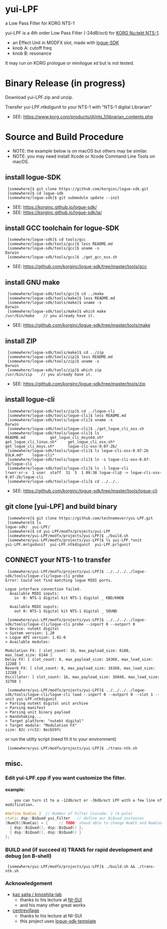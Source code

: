 # yui-LPF
a Low Pass Filter for KORG NTS-1

yui-LPF is a 4th order Low Pass Filter (-24dB/oct) for [KORG Nu:tekt NTS-1](https://www.korg.com/products/dj/nts_1).
  - an Effect Unit in MODFX slot, made with [logue-SDK](https://github.com/korginc/logue-sdk)
  - knob A: cutoff freq
  - knob B: resonance

It may run on KORG prologue or minilogue xd but is not tested.


# Binary Release (in progress)

Download yui-LPF.zip and unzip.

Transfer yui-LPF.ntkdigunit to your NTS-1 with "NTS-1 digital Librarian"
  + SEE: https://www.korg.com/products/dj/nts_1/librarian_contents.php


# Source and Build Procedure
  + NOTE: the example below is on macOS but others may be similar.
  + NOTE: you may need install Xcode or Xcode Command Line Tools on macOS.

## install logue-SDK
```bash:install logue-SDK
 [somewhere]$ git clone https://github.com/korginc/logue-sdk.git
 [somewhere]$ cd logue-sdk
 [somewhere/logue-sdk]$ git submodule update --init
```
  + SEE: https://korginc.github.io/logue-sdk/
  + SEE: https://korginc.github.io/logue-sdk/ja/

## install GCC toolchain for logue-SDK
```bash:install GCC toolchain for logue-SDK
 [somewhere/logue-sdk]$ cd tools/gcc
 [somewhere/logue-sdk/tools/gcc]$ less README.md
 [somewhere/logue-sdk/tools/gcc]$ uname -s
Darwin
 [somewhere/logue-sdk/tools/gcc]$ ./get_gcc_osx.sh
```
  + SEE: https://github.com/korginc/logue-sdk/tree/master/tools/gcc

## install GNU make
```bash:install GNU make
 [somewhere/logue-sdk/tools/gcc]$ cd ../make
 [somewhere/logue-sdk/tools/make]$ less README.md
 [somewhere/logue-sdk/tools/make]$ uname -s
Darwin
 [somewhere/logue-sdk/tools/make]$ which make
/usr/bin/make    // you already have it.
```
  + SEE: https://github.com/korginc/logue-sdk/tree/master/tools/make

## install ZIP
```bash:install ZIP
 [somewhere/logue-sdk/tools/make]$ cd ../zip
 [somewhere/logue-sdk/tools/zip]$ less README.md
 [somewhere/logue-sdk/tools/zip]$ uname -s
Darwin
 [somewhere/logue-sdk/tools/zip]$ which zip
/usr/bin/zip    // you already have it.
```
  + SEE: https://github.com/korginc/logue-sdk/tree/master/tools/zip

## install logue-cli
```bash:install logue-cli
 [somewhere/logue-sdk/tools/zip]$ cd ../logue-cli
 [somewhere/logue-sdk/tools/logue-cli]$ less README.md
 [somewhere/logue-sdk/tools/logue-cli]$ uname -s
Darwin
 [somewhere/logue-sdk/tools/logue-cli]$ ./get_logue_cli_osx.sh
 [somewhere/logue-sdk/tools/logue-cli]$ ls
README.md			get_logue_cli_msys64.sh*
get_logue_cli_linux.sh*		get_logue_cli_osx.sh*
get_logue_cli_msys.sh*		logue-cli-osx-0.07-2b/
 [somewhere/logue-sdk/tools/logue-cli]$ ls logue-cli-osx-0.07-2b
EULA.md*	logue-cli*
 [somewhere/logue-sdk/tools/logue-cli]$ ln -s logue-cli-osx-0.07-2b/logue-cli .
 [somewhere/logue-sdk/tools/logue-cli]$ ls -l logue-cli
lrwxr-xr-x  1 user  staff  31  5  1 09:38 logue-cli@ -> logue-cli-osx-0.07-2b/logue-cli
 [somewhere/logue-sdk/tools/logue-cli]$ cd ../../..
```
  + SEE: https://github.com/korginc/logue-sdk/tree/master/tools/logue-cli

## git clone [yui-LPF] and build binary
```bash:clone [yui-LPF] repository
 [somewhere]$ git clone https://github.com/technomover/yui-LPF.git
 [somewhere]$ ls
logue-sdk/	yui-LPF/
 [somewhere]$ cd yui-LPF/modfx/projects/yui-LPF
 [somewhere/yui-LPF/modfx/projects/yui-LPF]$ ./build.sh
 [somewhere/yui-LPF/modfx/projects/yui-LPF]$ ls yui-LPF.*unit
yui-LPF.mnlgxdunit	yui-LPF.ntkdigunit	yui-LPF.prlgunit
```

## CONNECT your NTS-1 to transfer
```bash:transfer the unit file to NTS-1
 [somewhere/yui-LPF/modfx/projects/yui-LPF]$ ../../../../logue-sdk/tools/logue-cli/logue-cli probe
Error: Could not find matching logue MIDI ports.

Logue interface connection failed.
  Available MIDI inputs:
    in  0: NTS-1 digital kit NTS-1 digital _ KBD/KNOB

  Available MIDI ouputs:
    out 0: NTS-1 digital kit NTS-1 digital _ SOUND

 [somewhere/yui-LPF/modfx/projects/yui-LPF]$ ../../../../logue-sdk/tools/logue-cli/logue-cli probe --inport 0 --outport 0
> Device: nutekt digital
> System version: 1.20
> Logue API version: 1.01-0
> Available modules:

Modulation FX: [ slot_count: 16, max_payload_size: 8180, max_load_size: 6144 ]
Delay FX: [ slot_count: 8, max_payload_size: 16368, max_load_size: 12288 ]
Reverb FX: [ slot_count: 8, max_payload_size: 16368, max_load_size: 12288 ]
Oscillator: [ slot_count: 16, max_payload_size: 36848, max_load_size: 32768 ]

 [somewhere/yui-LPF/modfx/projects/yui-LPF]$ ../../../../logue-sdk/tools/logue-cli/logue-cli load --inport 0 --outport 0 --slot 1 --unit yui-LPF.ntkdigunit
> Parsing nutekt digital unit archive
> Parsing manifest
> Parsing unit binary payload
> Handshaking...
> Target platform: "nutekt digital"
> Target module: "Modulation FX"
size: 82c crc32: 8ecb59fc
```
or run the utilty script (need fit it to your environment)
```bash:transfer the unit file to NTS-1 by script
 [somewhere/yui-LPF/modfx/projects/yui-LPF]$ ./trans-ntk.sh
```

## misc.

### Edit yui-LPF.cpp if you want customize the filter.
#### example:
        you can turn it to a -12db/oct or -36db/oct LPF with a few line of modification.
```c++:yui-LPF.cpp
#define NumCas 2  // Number of Filter Cascade: 2 (4-pole)
static dsp::BiQuad yui_Filter	// define our BiQuad instances
[NumCh][NumCas] = {		// TODO: shoud able to change NumCh and NumCas
  { dsp::BiQuad(), dsp::BiQuad() },
  { dsp::BiQuad(), dsp::BiQuad() }
};
```

### BUILD and (if succeed it) TRANS for rapid development and debug (on B-shell)
```bash:BUILD and TRANS
 [somewhere/yui-LPF/modfx/projects/yui-LPF]$ ./build.sh && ./trans-ntk.sh
```

### Acknowledgement
- [kaz saita / kinoshita-lab](https://github.com/kinoshita-lab)
  - thanks to his lecture at [NI-SUI](https://ni-sui.electribe.jp/)
  - and his many other great works
- [centrevillage](https://github.com/centrevillage)
  - thanks to his lecture at NI-SUI
  - this project uses [logue-sdk-template](https://github.com/centrevillage/logue-sdk-template)
